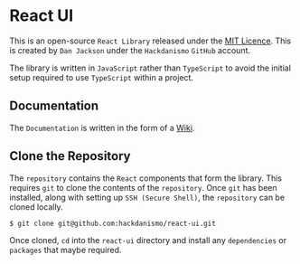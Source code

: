# React UI
This is an open-source `React Library` released under the [MIT Licence](https://github.com/hackdanismo/react-ui/blob/main/LICENSE). This is created by `Dan Jackson` under the `Hackdanismo` `GitHub` account.

The library is written in `JavaScript` rather than `TypeScript` to avoid the initial setup required to use `TypeScript` within a project.

## Documentation
The `Documentation` is written in the form of a [Wiki](https://github.com/hackdanismo/react-ui/wiki).

## Clone the Repository
The `repository` contains the `React` components that form the library. This requires `git` to clone the contents of the `repository`. Once `git` has been installed, along with setting up `SSH (Secure Shell)`, the `repository` can be cloned locally.

```shell
$ git clone git@github.com:hackdanismo/react-ui.git
```

Once cloned, `cd` into the `react-ui` directory and install any `dependencies` or `packages` that maybe required.
